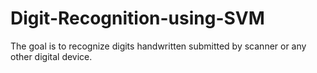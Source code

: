 # Digit-Recognition-using-SVM
The goal is to recognize digits handwritten submitted by scanner or any other digital device.

